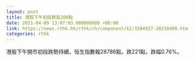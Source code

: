 ```yaml
---
layout: post
title: 港股下午初段跌逾200點
date: 2021-04-09 13:07:03.000000000 +08:00
link: https://news.rthk.hk/rthk/ch/component/k2/1584927-20210409.htm
categories: rthk
---
```


港股下午開市初段跌勢持續，恒生指數報28786點，跌221點，跌幅0.76%。
